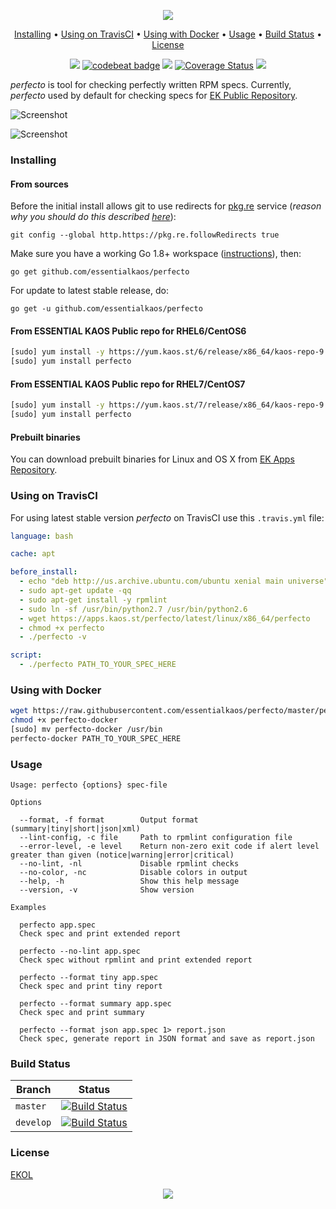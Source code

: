 <p align="center"><a href="#readme"><img src="https://gh.kaos.st/perfecto.svg"/></a></p>

<p align="center"><a href="#installing">Installing</a> • <a href="#using-on-travisci">Using on TravisCI</a> • <a href="#using-with-docker">Using with Docker</a> • <a href="#usage">Usage</a> • <a href="#build-status">Build Status</a> • <a href="#license">License</a></p>

<p align="center">
  <a href="https://goreportcard.com/report/github.com/essentialkaos/perfecto"><img src="https://goreportcard.com/badge/github.com/essentialkaos/perfecto"></a>
  <a href="https://codebeat.co/projects/github-com-essentialkaos-perfecto-master"><img alt="codebeat badge" src="https://codebeat.co/badges/74af2307-8aa2-48eb-afd5-2ae3620a1149" /></a>
  <a href="https://travis-ci.org/essentialkaos/perfecto"><img src="https://travis-ci.org/essentialkaos/perfecto.svg"></a>
  <a href='https://coveralls.io/github/essentialkaos/perfecto'><img src='https://coveralls.io/repos/github/essentialkaos/perfecto/badge.svg' alt='Coverage Status' /></a>
  <a href="#license"><img src="https://gh.kaos.st/ekol.svg"></a>
</p>

_perfecto_ is tool for checking perfectly written RPM specs. Currently, _perfecto_ used by default for checking specs for [EK Public Repository](https://yum.kaos.st).

![Screenshot](https://gh.kaos.st/perfecto.png)

![Screenshot](https://gh.kaos.st/perfecto2.png)

### Installing

#### From sources

Before the initial install allows git to use redirects for [pkg.re](https://github.com/essentialkaos/pkgre) service (_reason why you should do this described [here](https://github.com/essentialkaos/pkgre#git-support)_):

```
git config --global http.https://pkg.re.followRedirects true
```

Make sure you have a working Go 1.8+ workspace ([instructions](https://golang.org/doc/install)), then:

```
go get github.com/essentialkaos/perfecto
```

For update to latest stable release, do:

```
go get -u github.com/essentialkaos/perfecto
```


#### From ESSENTIAL KAOS Public repo for RHEL6/CentOS6

```bash
[sudo] yum install -y https://yum.kaos.st/6/release/x86_64/kaos-repo-9.1-0.el6.noarch.rpm
[sudo] yum install perfecto
```

#### From ESSENTIAL KAOS Public repo for RHEL7/CentOS7

```bash
[sudo] yum install -y https://yum.kaos.st/7/release/x86_64/kaos-repo-9.1-0.el7.noarch.rpm
[sudo] yum install perfecto
```

#### Prebuilt binaries

You can download prebuilt binaries for Linux and OS X from [EK Apps Repository](https://apps.kaos.st/perfecto/latest).

### Using on TravisCI

For using latest stable version _perfecto_ on TravisCI use this `.travis.yml` file:

```yaml
language: bash

cache: apt

before_install:
  - echo "deb http://us.archive.ubuntu.com/ubuntu xenial main universe" | sudo tee -a /etc/apt/sources.list
  - sudo apt-get update -qq
  - sudo apt-get install -y rpmlint
  - sudo ln -sf /usr/bin/python2.7 /usr/bin/python2.6
  - wget https://apps.kaos.st/perfecto/latest/linux/x86_64/perfecto
  - chmod +x perfecto
  - ./perfecto -v

script:
  - ./perfecto PATH_TO_YOUR_SPEC_HERE
```

### Using with Docker

```bash
wget https://raw.githubusercontent.com/essentialkaos/perfecto/master/perfecto-docker
chmod +x perfecto-docker
[sudo] mv perfecto-docker /usr/bin
perfecto-docker PATH_TO_YOUR_SPEC_HERE
```

### Usage

```
Usage: perfecto {options} spec-file

Options

  --format, -f format        Output format (summary|tiny|short|json|xml)
  --lint-config, -c file     Path to rpmlint configuration file
  --error-level, -e level    Return non-zero exit code if alert level greater than given (notice|warning|error|critical)
  --no-lint, -nl             Disable rpmlint checks
  --no-color, -nc            Disable colors in output
  --help, -h                 Show this help message
  --version, -v              Show version

Examples

  perfecto app.spec
  Check spec and print extended report

  perfecto --no-lint app.spec
  Check spec without rpmlint and print extended report

  perfecto --format tiny app.spec
  Check spec and print tiny report

  perfecto --format summary app.spec
  Check spec and print summary

  perfecto --format json app.spec 1> report.json
  Check spec, generate report in JSON format and save as report.json

```

### Build Status

| Branch | Status |
|--------|--------|
| `master` | [![Build Status](https://travis-ci.org/essentialkaos/perfecto.svg?branch=master)](https://travis-ci.org/essentialkaos/perfecto) |
| `develop` | [![Build Status](https://travis-ci.org/essentialkaos/perfecto.svg?branch=develop)](https://travis-ci.org/essentialkaos/perfecto) |

### License

[EKOL](https://essentialkaos.com/ekol)

<p align="center"><a href="https://essentialkaos.com"><img src="https://gh.kaos.st/ekgh.svg"/></a></p>
